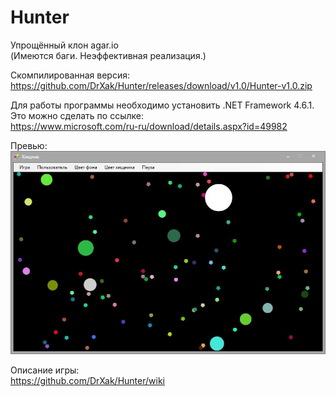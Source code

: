 # Hunter
Упрощённый клон agar.io<br />
(Имеются баги. Неэффективная реализация.)

Скомпилированная версия:<br />
https://github.com/DrXak/Hunter/releases/download/v1.0/Hunter-v1.0.zip

Для работы программы необходимо установить .NET Framework 4.6.1. Это можно сделать по ссылке:<br />
https://www.microsoft.com/ru-ru/download/details.aspx?id=49982

Превью:<br />
![alt Preview](https://raw.githubusercontent.com/DrXak/Hunter/master/Preview.JPG)

Описание игры:<br />
https://github.com/DrXak/Hunter/wiki
